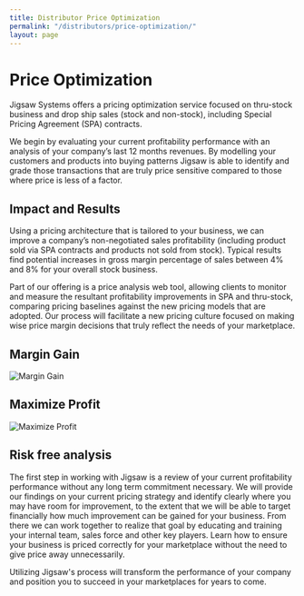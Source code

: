 ```yaml
---
title: Distributor Price Optimization
permalink: "/distributors/price-optimization/"
layout: page
---
```


<!-- ### Distributor -->

# Price Optimization

Jigsaw Systems offers a pricing optimization service focused on thru-stock business and drop ship sales (stock and non-stock), including Special Pricing Agreement (SPA) contracts.

We begin by evaluating your current profitability performance with an analysis of your company’s last 12 months revenues. By modelling your customers and products into  buying patterns Jigsaw is able to identify and grade those transactions that are truly price sensitive compared to those where price is less of a factor.

<h2 class="color-green mt-3 mb-1">Impact and Results</h2>

Using a pricing architecture that is tailored to your business, we can improve a company’s non-negotiated sales profitability (including product sold via SPA contracts and products not sold from stock). Typical results find potential increases in gross margin percentage of sales between 4% and 8% for your overall stock business.

Part of our offering is a price analysis web tool, allowing clients to monitor and  measure the resultant profitability improvements in SPA and thru-stock, comparing pricing baselines against the new pricing models that are adopted. Our process will facilitate a new pricing culture focused on making wise price margin decisions that truly reflect the needs of your marketplace.

<div class="card-deck mt-3">
  <div class="card pb-1">
    <div class="card-block">
      <h2 class="color-blue">Margin Gain</h2>
    </div>
    <img class="card-img-bottom" src="/uploads/distributor-pricing-1.jpg" alt="Margin Gain">
  </div>
  <div class="card pb-1">
    <div class="card-block">
      <h2 class="color-blue">Maximize Profit</h2>
    </div>
    <img class="card-img-bottom" src="/uploads/distributor-pricing-2.jpg" alt="Maximize Profit">
  </div>
</div>

<h2 class="color-orange mt-3 mb-1">Risk free analysis</h2>


The first step in working with Jigsaw is a review of your current profitability performance without any long term commitment necessary. We will provide our findings on your current pricing strategy and identify clearly where you may have room for improvement, to the extent that we will be able to target financially how much improvement can be gained for your business. From there we can work together to realize that goal by educating and training your internal team, sales force and other key players. Learn how to ensure your business is priced correctly for your marketplace without the need to give price away unnecessarily.

Utilizing Jigsaw's process will transform the performance of your company and position you to succeed in your marketplaces for years to come.
